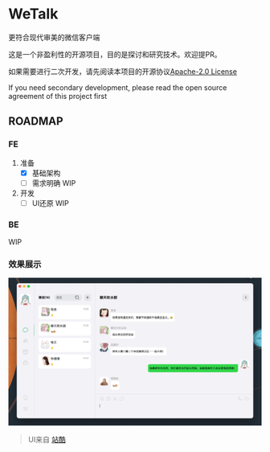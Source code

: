 # WeTalk

更符合现代审美的微信客户端

这是一个非盈利性的开源项目，目的是探讨和研究技术。欢迎提PR。

如果需要进行二次开发，请先阅读本项目的开源协议[Apache-2.0 License](http://www.apache.org/licenses/)

If you need secondary development, please read the open source agreement of this project first

## ROADMAP

### FE

1. 准备
   - [x] 基础架构
   - [ ] 需求明确 WIP
2. 开发
   - [ ] UI还原 WIP

### BE

WIP

### 效果展示

![display](./docs/display.png)

> UI来自 [站酷](https://www.zcool.com.cn/work/ZNTEyOTk3MjA%3D.html)